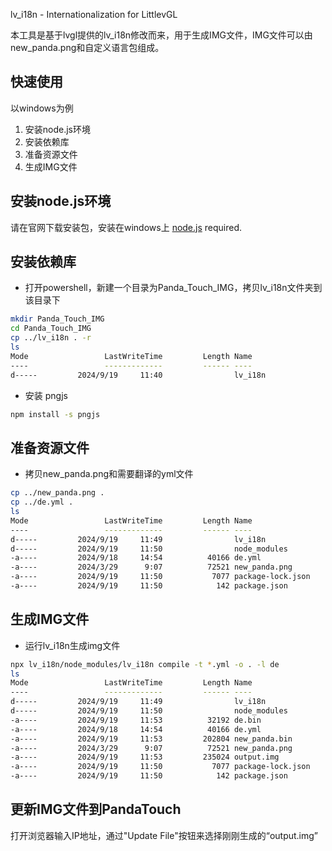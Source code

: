 lv_i18n - Internationalization for LittlevGL

本工具是基于lvgl提供的lv_i18n修改而来，用于生成IMG文件，IMG文件可以由new_panda.png和自定义语言包组成。

## 快速使用
以windows为例

1. 安装node.js环境
2. 安装依赖库
3. 准备资源文件
4. 生成IMG文件

## 安装node.js环境

请在官网下载安装包，安装在windows上
[node.js](https://nodejs.org/en/download/) required.
 
## 安装依赖库
* 打开powershell，新建一个目录为Panda_Touch_IMG，拷贝lv_i18n文件夹到该目录下

```sh 
mkdir Panda_Touch_IMG
cd Panda_Touch_IMG
cp ../lv_i18n . -r
ls
Mode                 LastWriteTime         Length Name
----                 -------------         ------ ----
d-----         2024/9/19     11:40                lv_i18n
```

* 安装 pngjs 
```sh 
npm install -s pngjs
``` 

## 准备资源文件
* 拷贝new_panda.png和需要翻译的yml文件
```sh 
cp ../new_panda.png .
cp ../de.yml .
ls
Mode                 LastWriteTime         Length Name
----                 -------------         ------ ----
d-----         2024/9/19     11:49                lv_i18n
d-----         2024/9/19     11:50                node_modules
-a----         2024/9/18     14:54          40166 de.yml
-a----         2024/3/29      9:07          72521 new_panda.png
-a----         2024/9/19     11:50           7077 package-lock.json
-a----         2024/9/19     11:50            142 package.json
``` 

## 生成IMG文件
* 运行lv_i18n生成img文件
```sh 
npx lv_i18n/node_modules/lv_i18n compile -t *.yml -o . -l de
ls
Mode                 LastWriteTime         Length Name
----                 -------------         ------ ----
d-----         2024/9/19     11:49                lv_i18n
d-----         2024/9/19     11:50                node_modules
-a----         2024/9/19     11:53          32192 de.bin
-a----         2024/9/18     14:54          40166 de.yml
-a----         2024/9/19     11:53         202804 new_panda.bin
-a----         2024/3/29      9:07          72521 new_panda.png
-a----         2024/9/19     11:53         235024 output.img
-a----         2024/9/19     11:50           7077 package-lock.json
-a----         2024/9/19     11:50            142 package.json

```  
  
## 更新IMG文件到PandaTouch
打开浏览器输入IP地址，通过"Update File"按钮来选择刚刚生成的“output.img”
